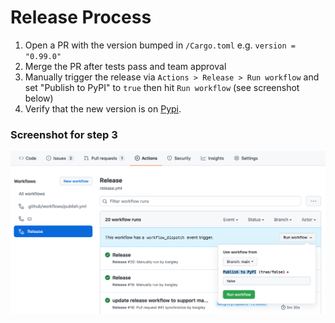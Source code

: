 # Release Process

1. Open a PR with the version bumped in `/Cargo.toml`
e.g. `version = "0.99.0"`
2. Merge the PR after tests pass and team approval
3. Manually trigger the release via `Actions > Release > Run workflow` and set "Publish to PyPI" to `true` then hit `Run workflow` (see screenshot below)
5. Verify that the new version is on [Pypi](https://pypi.org/project/dbt-extractor/).

### Screenshot for step 3
![screenshot of release workflow](release_screenshot.png)
